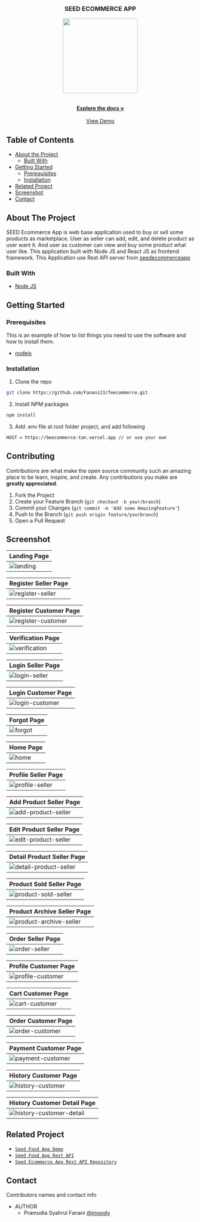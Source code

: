 <br />
<p align="center">

  <h3 align="center">SEED ECOMMERCE APP</h3>
  <p align="center">
    <image align="center" width="200" src='./public/demo/logo.png' />
  </p>

  <p align="center">
    <br />
    <a href="https://github.com/Fanani23/fefoodapp.git"><strong>Explore the docs »</strong></a>
    <br />
    <br />
    <a href="https://feecommerce.vercel.app/">View Demo</a>
  </p>
</p>

<!-- TABLE OF CONTENTS -->

## Table of Contents

- [About the Project](#about-the-project)
  - [Built With](#built-with)
- [Getting Started](#getting-started)
  - [Prerequisites](#prerequisites)
  - [Installation](#installation)
- [Related Project](#related-project)
- [Screenshot](#screenshot)
- [Contact](#contact)

<!-- ABOUT THE PROJECT -->

## About The Project

SEED Ecommerce App is web base application used to buy or sell some products as marketplace. User as seller can add, edit, and delete product as user want it. And user as customer can view and buy some product what user like. This application built with Node JS and React JS as frontend framework.
This Application use Rest API server from [seedecommerceapp](https://beecommerce-tan.vercel.app/)

### Built With

- [Node JS](https://nodejs.org/en/docs/)

<!-- GETTING STARTED -->

## Getting Started

### Prerequisites

This is an example of how to list things you need to use the software and how to install them.

- [nodejs](https://nodejs.org/en/download/)

### Installation

1. Clone the repo

```sh
git clone https://github.com/Fanani23/feecommerce.git
```

2. Install NPM packages

```sh
npm install
```

3. Add .env file at root folder project, and add following

```sh
HOST = https://beecommerce-tan.vercel.app // or use your own

```

<!-- CONTRIBUTING -->

## Contributing

Contributions are what make the open source community such an amazing place to be learn, inspire, and create. Any contributions you make are **greatly appreciated**.

1. Fork the Project
2. Create your Feature Branch (`git checkout -b your/branch`)
3. Commit your Changes (`git commit -m 'Add some AmazingFeature'`)
4. Push to the Branch (`git push origin feature/yourbranch`)
5. Open a Pull Request

<!-- SCREENSHOT -->

## Screenshot

| Landing Page                                              |
| --------------------------------------------------------- |
| ![landing](/public/demo/home.png?raw=true "Landing Page") |

| Register Seller Page                                                                 |
| ------------------------------------------------------------------------------------ |
| ![register-seller](/public/demo/register-seller.png?raw=true "Register Seller Page") |

| Register Customer Page                                                                     |
| ------------------------------------------------------------------------------------------ |
| ![register-customer](/public/demo/register-customer.png?raw=true "Register Customer Page") |

| Verification Page                                                           |
| --------------------------------------------------------------------------- |
| ![verification](/public/demo/verification.png?raw=true "Verification Page") |

| Login Seller Page                                                           |
| --------------------------------------------------------------------------- |
| ![login-seller](/public/demo/login-seller.png?raw=true "Login Seller Page") |

| Login Customer Page                                                               |
| --------------------------------------------------------------------------------- |
| ![login-customer](/public/demo/login-customer.png?raw=true "Login Customer Page") |

| Forgot Page                                               |
| --------------------------------------------------------- |
| ![forgot](/public/demo/forgot.png?raw=true "Forgot Page") |

| Home Page                                           |
| --------------------------------------------------- |
| ![home](/public/demo/main.png?raw=true "Home Page") |

| Profile Seller Page                                                                |
| ---------------------------------------------------------------------------------- |
| ![profile-seller](/public/demo/profile-sellerr.png?raw=true "Profile Seller Page") |

| Add Product Seller Page                                                                |
| -------------------------------------------------------------------------------------- |
| ![add-product-seller](/public/demo/add-product.png?raw=true "Add Product Seller Page") |

| Edit Product Seller Page                                                                  |
| ----------------------------------------------------------------------------------------- |
| ![edit-product-seller](/public/demo/edit-product.png?raw=true "Edit Product Seller Page") |

| Detail Product Seller Page                                                                      |
| ----------------------------------------------------------------------------------------------- |
| ![detail-product-seller](/public/demo/detail-product.png?raw=true "Detail Product Seller Page") |

| Product Sold Seller Page                                                                   |
| ------------------------------------------------------------------------------------------ |
| ![product-sold-seller](/public/demo/product-soldd.png?raw=true "Product Sold Seller Page") |

| Product Archive Seller Page                                                                          |
| ---------------------------------------------------------------------------------------------------- |
| ![product-archive-seller](/public/demo/product-archivedd.png?raw=true "Product Archive Seller Page") |

| Order Seller Page                                                           |
| --------------------------------------------------------------------------- |
| ![order-seller](/public/demo/order-seller.png?raw=true "Order Seller Page") |

| Profile Customer Page                                                                    |
| ---------------------------------------------------------------------------------------- |
| ![profile-customer](/public/demo/profile-customerr.png?raw=true "Profile Customer Page") |

| Cart Customer Page                                                             |
| ------------------------------------------------------------------------------ |
| ![cart-customer](/public/demo/cart-customer.png?raw=true "Cart Customer Page") |

| Order Customer Page                                                               |
| --------------------------------------------------------------------------------- |
| ![order-customer](/public/demo/order-customer.png?raw=true "Order Customer Page") |

| Payment Customer Page                                                          |
| ------------------------------------------------------------------------------ |
| ![payment-customer](/public/demo/payment.png?raw=true "Payment Customer Page") |

| History Customer Page                                                                    |
| ---------------------------------------------------------------------------------------- |
| ![history-customer](/public/demo/history-customerr.png?raw=true "History Customer Page") |

| History Customer Detail Page                                                                                 |
| ------------------------------------------------------------------------------------------------------------ |
| ![history-customer-detail](/public/demo/history-customer-detail.png?raw=true "History Customer Detail Page") |

<!-- RELATED PROJECT -->

## Related Project

- [`Seed Food App Demo`](https://feecommerce.vercel.app/)
- [`Seed Food App Rest API`](https://beecommerce-tan.vercel.app/)
- [`Seed Ecommerce App Rest API Repository`](https://github.com/Fanani23/feecommerce.git)

<!-- CONTACT -->

## Contact

Contributors names and contact info

- AUTHOR
  - Pramudia Syahrul Fanani [@imoody](https://github.com/Fanani23/)
